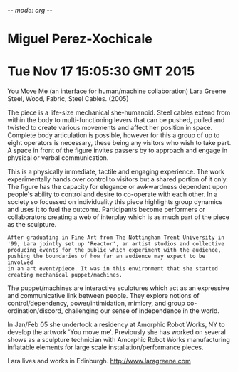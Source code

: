 -*- mode: org -*- 
# Miguel Perez-Xochicale 
# Tue Nov 17 15:05:30 GMT 2015


You Move Me (an interface for human/machine collaboration)
Lara Greene
Steel, Wood, Fabric, Steel Cables.
(2005)

The piece is a life-size mechanical she-humanoid. Steel cables extend from
within the body to multi-functioning levers that can be pushed, pulled and
twisted to create various movements and affect her position in space. Complete
body articulation is possible, however for this a group of up to eight operators
is necessary, these being any visitors who wish to take part. A space in front
of the figure invites passers by to approach and engage in physical or verbal
communication.

This is a physically immediate, tactile and engaging experience. The work
experimentally hands over control to visitors but a shared portion of it
only. The figure has the capacity for elegance or awkwardness dependent upon
people's ability to control and desire to co-operate with each other. In a
society so focussed on individuality this piece highlights group dynamics and
uses it to fuel the outcome. Participants become performers or collaborators
creating a web of interplay which is as much part of the piece as the sculpture.

	After graduating in Fine Art from The Nottingham Trent University in
	'99, Lara jointly set up 'Reactor', an artist studios and collective
	producing events for the public which experiment with the audience,
	pushing the boundaries of how far an audience may expect to be involved
	in an art event/piece. It was in this environment that she started
	creating mechanical puppet/machines.

The puppet/machines are interactive sculptures which act as an expressive and
communicative link between people. They explore notions of control/dependency,
power/intimidation, mimicry, and group co-ordination/discord, challenging our
sense of independence in the world.

In Jan/Feb 05 she undertook a residency at Amorphic Robot Works, NY to develop
the artwork 'You move me'. Previously she has worked on several shows as a
sculpture technician with Amorphic Robot Works manufacturing inflatable elements
for large scale installation/performance pieces.

Lara lives and works in Edinburgh. 
http://www.laragreene.com

